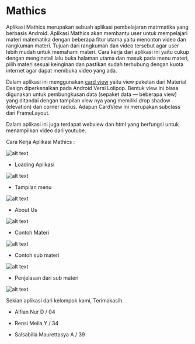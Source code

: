 # Mathics
Aplikasi Mathics merupakan sebuah aplikasi pembelajaran matrmatika yang berbasis Android. Aplikasi Mathics akan membantu user untuk mempelajari materi matematika dengan beberapa fitur utama yaitu menonton video dan rangkuman materi. Tujuan dari rangkuman dan video tersebut agar user lebih mudah untuk memahami materi.
Cara kerja dari aplikasi ini yaitu cukup dengan menginstall lalu buka halaman utama dan masuk pada menu materi, pilih materi sesuai keinginan dan pastikan sudah terhubung dengan kuota internet agar dapat membuka video yang ada.

Dalam aplikasi ini menggunakan [card view](https://medium.com/easyread/tutorial-android-recyclerview-dan-cardview-9a62aaa6cc0c) yaitu view paketan dari Material Design diperkenalkan pada Android Versi Lolipop. Bentuk view ini biasa digunakan untuk pembungkusan data (sepaket data — beberapa view) yang ditandai dengan tampilan view nya yang memiliki drop shadow (elevation) dan corner radius. Adapun CardView ini merupakan subclass dari FrameLayout.

Dalam aplikasi ini juga terdapat webview dan html yang berfungsi untuk menampilkan video dari youtube.

Cara Kerja Aplikasi Mathics :

![alt text](Mathics/video.gif)

- Loading Aplikasi

![alt text](Mathics/load.jpg)

- Tampilan menu

![alt text](Mathics/menu.jpg)

- About Us

![alt text](Mathics/aboutus.jpg)

- Contoh Materi

![alt text](Mathics/materi.jpg)

- Contoh sub materi

![alt text](Mathics/submateri.jpg)

- Penjelasan dari sub materi

![alt text](Mathics/penjelasan.jpg)

Sekian aplikasi dari kelompok kami, Terimakasih.

- Alfian Nur D / 04

- Rensi Meila Y / 34

- Salsabilla Maurettasya A / 39
